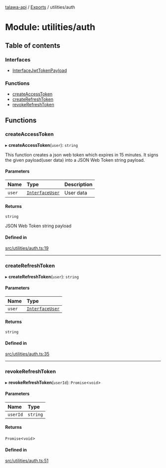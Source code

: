 [talawa-api](../README.md) / [Exports](../modules.md) / utilities/auth

# Module: utilities/auth

## Table of contents

### Interfaces

- [InterfaceJwtTokenPayload](../interfaces/utilities_auth.InterfaceJwtTokenPayload.md)

### Functions

- [createAccessToken](utilities_auth.md#createaccesstoken)
- [createRefreshToken](utilities_auth.md#createrefreshtoken)
- [revokeRefreshToken](utilities_auth.md#revokerefreshtoken)

## Functions

### createAccessToken

▸ **createAccessToken**(`user`): `string`

This function creates a json web token which expires in 15 minutes.
It signs the given payload(user data) into a JSON Web Token string payload.

#### Parameters

| Name | Type | Description |
| :------ | :------ | :------ |
| `user` | [`InterfaceUser`](../interfaces/models_User.InterfaceUser.md) | User data |

#### Returns

`string`

JSON Web Token string payload

#### Defined in

[src/utilities/auth.ts:19](https://github.com/PalisadoesFoundation/talawa-api/blob/9cb91bb/src/utilities/auth.ts#L19)

___

### createRefreshToken

▸ **createRefreshToken**(`user`): `string`

#### Parameters

| Name | Type |
| :------ | :------ |
| `user` | [`InterfaceUser`](../interfaces/models_User.InterfaceUser.md) |

#### Returns

`string`

#### Defined in

[src/utilities/auth.ts:35](https://github.com/PalisadoesFoundation/talawa-api/blob/9cb91bb/src/utilities/auth.ts#L35)

___

### revokeRefreshToken

▸ **revokeRefreshToken**(`userId`): `Promise`\<`void`\>

#### Parameters

| Name | Type |
| :------ | :------ |
| `userId` | `string` |

#### Returns

`Promise`\<`void`\>

#### Defined in

[src/utilities/auth.ts:51](https://github.com/PalisadoesFoundation/talawa-api/blob/9cb91bb/src/utilities/auth.ts#L51)
